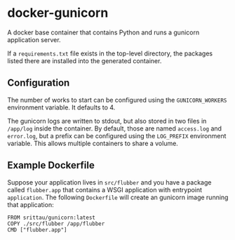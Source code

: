 # docker-gunicorn

A docker base container that contains Python and runs a gunicorn
application server.

If a `requirements.txt` file exists in the top-level directory, the
packages listed there are installed into the generated container.

## Configuration

The number of works to start can be configured using the `GUNICORN_WORKERS`
environment variable. It defaults to 4.

The gunicorn logs are written to stdout, but also stored in two files
in `/app/log` inside the container. By default, those are named
`access.log` and `error.log`, but a prefix can be configured using the
`LOG_PREFIX` environment variable. This allows multiple containers to
share a volume.

## Example Dockerfile

Suppose your application lives in `src/flubber` and you have a package
called `flubber.app` that contains a WSGI application with entrypoint
`application`. The following `Dockerfile` will create an gunicorn image
running that application:

```
FROM srittau/gunicorn:latest
COPY ./src/flubber /app/flubber
CMD ["flubber.app"]
```
